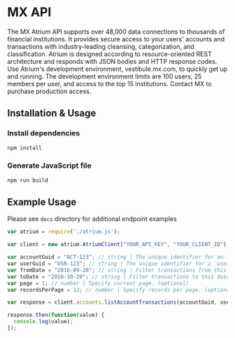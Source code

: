 # MX API
The MX Atrium API supports over 48,000 data connections to thousands of financial institutions. It provides secure access to your users' accounts and transactions with industry-leading cleansing, categorization, and classification.  Atrium is designed according to resource-oriented REST architecture and responds with JSON bodies and HTTP response codes.  Use Atrium's development environment, vestibule.mx.com, to quickly get up and running. The development environment limits are 100 users, 25 members per user, and access to the top 15 institutions. Contact MX to purchase production access. 

## Installation & Usage

### Install dependencies
```sh
npm install
```

### Generate JavaScript file
```sh
npm run build
```

## Example Usage

Please see `docs` directory for additional endpoint examples

```javascript
var atrium = require('./atrium.js');

var client = new atrium.AtriumClient("YOUR_API_KEY", "YOUR_CLIENT_ID");

var accountGuid = "ACT-123"; // string | The unique identifier for an `account`.
var userGuid = "USR-123"; // string | The unique identifier for a `user`.
var fromDate = "2016-09-20"; // string | Filter transactions from this date. (optional)
var toDate = "2016-10-20"; // string | Filter transactions to this date. (optional)
var page = 1; // number | Specify current page. (optional)
var recordsPerPage = 12; // number | Specify records per page. (optional)

var response = client.accounts.listAccountTransactions(accountGuid, userGuid, fromDate, toDate, page, recordsPerPage);

response.then(function(value) {
  console.log(value);
});
```
